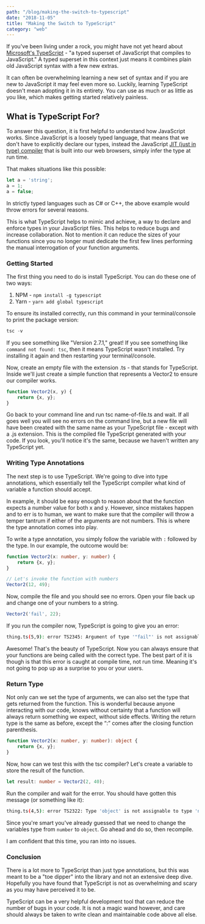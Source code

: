 ```yaml
---
path: "/blog/making-the-switch-to-typescript"
date: "2018-11-05"
title: "Making the Switch to TypeScript"
category: "web"
---
```


If you've been living under a rock, you might have not yet heard about [Microsoft's TypeScript](https://www.typescriptlang.org/index.html) - "a typed superset of JavaScript that compiles to JavaScript." A typed superset in this context just means it combines plain old JavaScript syntax with a few new extras. 

 It can often be overwhelming learning a new set of syntax and if you are new to JavaScript it may feel even more so. Luckily, learning TypeScript doesn't mean adopting it in its entirety. You can use as much or as little as you like, which makes getting started relatively painless.

## What is TypeScript For?

To answer this question, it is first helpful to understand how JavaScript works. Since JavaScript is a loosely typed language, that means that we don't have to explicitly declare our types, instead the JavaScript [JIT (just in type) compiler](https://en.wikipedia.org/wiki/Just-in-time_compilation) that is built into our web browsers, simply infer the type at run time.

That makes situations like this possible:  
```javascript
let a = 'string'; 
a = 1; 
a = false;
```

In strictly typed languages such as C# or C++, the above example would throw errors for several reasons.  

This is what TypeScript helps to mimic and achieve, a way to declare and enforce types in your JavaScript files. This helps to reduce bugs and increase collaboration. Not to mention it can reduce the sizes of your functions since you no longer must dedicate the first few lines performing the manual interrogation of your function arguments.


### Getting Started

The first thing you need to do is install TypeScript. You can do these one of two ways: 

1. NPM - `npm install -g typescript`
2. Yarn - `yarn add global typescript`
 
To ensure its installed correctly, run this command in your terminal/console to print the package version: 

```javascript
tsc -v
```

If you see something like "Version 2.7.1," great! If you see something like `command not found: tsc`, then it means TypeScript wasn't installed. Try installing it again and then restarting your terminal/console.

Now, create an empty file with the extension .ts - that stands for TypeScript. Inside we'll just create a simple function that represents a Vector2 to ensure our compiler works.

```javascript
function Vector2(x, y) { 
    return {x, y}; 
} 
```

Go back to your command line and run tsc name-of-file.ts and wait. If all goes well you will see no errors on the command line, but a new file will have been created with the same name as your TypeScript file - except with a .js extension. This is the compiled file TypeScript generated with your code. If you look, you'll notice it's the same, because we haven't written any TypeScript yet.


### Writing Type Annotations 

The next step is to use TypeScript. We're going to dive into type annotations, which essentially tell the TypeScript compiler what kind of variable a function should accept.  

In example, it should be easy enough to reason about that the function expects a number value for both x and y. However, since mistakes happen and to err is to human, we want to make sure that the compiler will throw a temper tantrum if either of the arguments are not numbers. This is where the type annotation comes into play.  

To write a type annotation, you simply follow the variable with `:` followed by the type. In our example, the outcome would be:

```typescript
function Vector2(x: number, y: number) { 
    return {x, y}; 
} 

// Let's invoke the function with numbers 
Vector2(12, 49);
```

Now, compile the file and you should see no errors. Open your file back up and change one of your numbers to a string. 

```typescript
Vector2('fail', 22);
```

If you run the compiler now, TypeScript is going to give you an error: 

```bash
thing.ts(5,9): error TS2345: Argument of type '"fail"' is not assignable to parameter of type 'number'. 
```

Awesome! That's the beauty of TypeScript. Now you can always ensure that your functions are being called with the correct type. The best part of it is though is that this error is caught at compile time, not run time. Meaning it's not going to pop up as a surprise to you or your users. 


### Return Type 

Not only can we set the type of arguments, we can also set the type that gets returned from the function. This is wonderful because anyone interacting with our code, knows without certainty that a function will always return something we expect, without side effects. Writing the return type is the same as before, except the “:” comes after the closing function parenthesis. 

```typescript
function Vector2(x: number, y: number): object { 
    return {x, y}; 
} 
```

Now, how can we test this with the tsc compiler? Let's create a variable to store the result of the function. 

```typescript
let result: number = Vector2(2, 40);
```
 
Run the compiler and wait for the error. You should have gotten this message (or something like it): 

```bash
thing.ts(4,5): error TS2322: Type 'object' is not assignable to type 'number'.
```
 
Since you're smart you've already guessed that we need to change the variables type from `number` to `object`. Go ahead and do so, then recompile. 

I am confident that this time, you ran into no issues. 

### Conclusion 

There is a lot more to TypeScript than just type annotations, but this was meant to be a "toe dipper" into the library and not an extensive deep dive. Hopefully you have found that TypeScript is not as overwhelming and scary as you may have perceived it to be.  

TypeScript can be a very helpful development tool that can reduce the number of bugs in your code. It is not a magic wand however, and care should always be taken to write clean and maintainable code above all else. 
